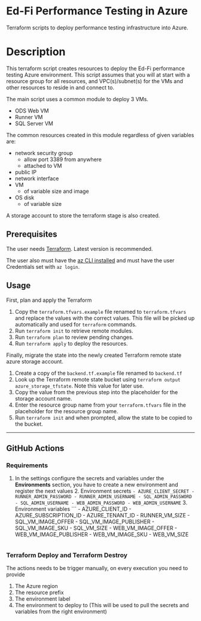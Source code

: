 # Ed-Fi Performance Testing in Azure

Terraform scripts to deploy performance testing infrastructure into Azure.

# Description

This terraform script creates resources to deploy the Ed-Fi performance testing Azure environment. This script assumes that you will at start with a resource group for all resources, and VPC(s)/subnet(s) for the VMs and other resources to reside in and connect to.

The main script uses a common module to deploy 3 VMs.

- ODS Web VM
- Runner VM
- SQL Server VM

The common resources created in this module regardless of given variables are:

- network security group
  - allow port 3389 from anywhere
  - attached to VM
- public IP
- network interface
- VM
  - of variable size and image
- OS disk
  - of variable size

A storage account to store the terraform stage is also created.

## Prerequisites

The user needs [Terraform](https://www.terraform.io/downloads). Latest version is recommended.

The user also must have the [az CLI installed](https://learn.microsoft.com/en-us/cli/azure/install-azure-cli) and must have the user Credentials set with `az login`.

## Usage

First, plan and apply the Terraform

1. Copy the `terraform.tfvars.example` file renamed to `terraform.tfvars` and replace the values with the correct values. This file will be picked up automatically and used for `terraform` commands.
2. Run `terraform init` to retrieve remote modules.
3. Run `terraform plan` to review pending changes.
4. Run `terraform apply` to deploy the resources.

Finally, migrate the state into the newly created Terraform remote state azure storage account.

1. Create a copy of the `backend.tf.example` file renamed to `backend.tf`
2. Look up the Terraform remote state bucket using `terraform output azure_storage_tfstate`. Note this value for later use.
3. Copy the value from the previous step into the placeholder for the storage account name.
4. Enter the resource group name from your `terraform.tfvars` file in the placeholder for the resource group name.
5. Run `terraform init` and when prompted, allow the state to be copied to the bucket.

---
## GitHub Actions
### Requirements
1. In the settings configure the secrets and variables under the **Environments** section, you have to create a new
environment and register the next values
   2. Environment secrets
        ```
        - AZURE_CLIENT_SECRET
        - RUNNER_ADMIN_PASSWORD
        - RUNNER_ADMIN_USERNAME
        - SQL_ADMIN_PASSWORD
        - SQL_ADMIN_USERNAME
        - WEB_ADMIN_PASSWORD
        - WEB_ADMIN_USERNAME
        ```
   3. Environment variables
        ```
        - AZURE_CLIENT_ID
        - AZURE_SUBSCRIPTION_ID
        - AZURE_TENANT_ID
        - RUNNER_VM_SIZE
        - SQL_VM_IMAGE_OFFER
        - SQL_VM_IMAGE_PUBLISHER
        - SQL_VM_IMAGE_SKU
        - SQL_VM_SIZE
        - WEB_VM_IMAGE_OFFER
        - WEB_VM_IMAGE_PUBLISHER
        - WEB_VM_IMAGE_SKU
        - WEB_VM_SIZE
      ```
### Terraform Deploy and Terraform Destroy
The actions needs to be trigger manually, on every execution you need to provide
1. The Azure region
2. The resource prefix
3. The environment label
4. The environment to deploy to (This will be used to pull the secrets and variables from the right environment)
